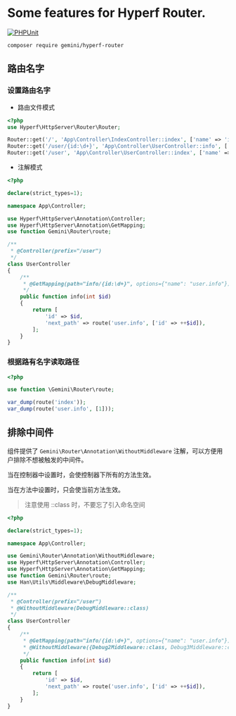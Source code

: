 # Some features for Hyperf Router.

[![PHPUnit](https://github.com/Gemini-D/hyperf-router/actions/workflows/test.yml/badge.svg)](https://github.com/Gemini-D/hyperf-router/actions/workflows/test.yml)

```
composer require gemini/hyperf-router
```

## 路由名字

### 设置路由名字

- 路由文件模式

```php
<?php
use Hyperf\HttpServer\Router\Router;

Router::get('/', 'App\Controller\IndexController::index', ['name' => 'index']);
Router::get('/user/{id:\d+}', 'App\Controller\UserController::info', ['name' => 'user.info']);
Router::get('/user', 'App\Controller\UserController::index', ['name' => 'user.list']);
```

- 注解模式
  
```php
<?php

declare(strict_types=1);

namespace App\Controller;

use Hyperf\HttpServer\Annotation\Controller;
use Hyperf\HttpServer\Annotation\GetMapping;
use function Gemini\Router\route;

/**
 * @Controller(prefix="/user")
 */
class UserController
{
    /**
     * @GetMapping(path="info/{id:\d+}", options={"name": "user.info"})
     */
    public function info(int $id)
    {
        return [
            'id' => $id,
            'next_path' => route('user.info', ['id' => ++$id]),
        ];
    }
}

```

### 根据路有名字读取路径

```php
<?php

use function \Gemini\Router\route;

var_dump(route('index'));
var_dump(route('user.info', [1]));
```


## 排除中间件

组件提供了 `Gemini\Router\Annotation\WithoutMiddleware` 注解，可以方便用户排除不想被触发的中间件。

当在控制器中设置时，会使控制器下所有的方法生效。

当在方法中设置时，只会使当前方法生效。

> 注意使用 ::class 时，不要忘了引入命名空间

```php
<?php

declare(strict_types=1);

namespace App\Controller;

use Gemini\Router\Annotation\WithoutMiddleware;
use Hyperf\HttpServer\Annotation\Controller;
use Hyperf\HttpServer\Annotation\GetMapping;
use function Gemini\Router\route;
use Han\Utils\Middleware\DebugMiddleware;

/**
 * @Controller(prefix="/user")
 * @WithoutMiddleware(DebugMiddleware::class)
 */
class UserController
{
    /**
     * @GetMapping(path="info/{id:\d+}", options={"name": "user.info"})
     * @WithoutMiddleware({Debug2Middleware::class, Debug3Middleware::class})
     */
    public function info(int $id)
    {
        return [
            'id' => $id,
            'next_path' => route('user.info', ['id' => ++$id]),
        ];
    }
}

```
